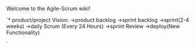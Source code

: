 Welcome to the Agile-Scrum wiki!

`* product/project Vision:
    ->product backlog
        ->sprint backlog
              ->sprint(2-4 weeks)
                  ->daily Scrum (Every 24 Hours) 
                       ->sprint Review
                               ->deploy(New Functionality)


`
